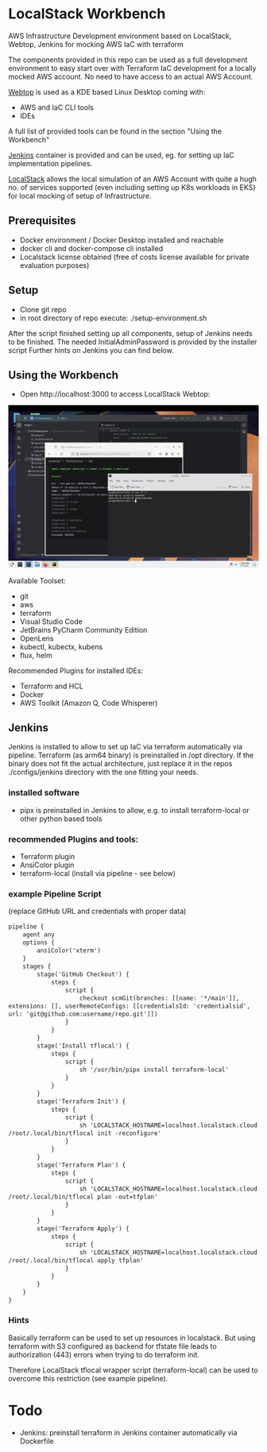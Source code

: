# LocalStack Workbench
AWS Infrastructure Development environment based on LocalStack, Webtop, Jenkins for mocking AWS IaC with terraform


The components provided in this repo can be used as a full development environment to easy start over with Terraform IaC development for a locally mocked AWS account. No need to have access to an actual AWS Account.

[Webtop](https://docs.linuxserver.io/images/docker-webtop/) is used as a KDE based Linux Desktop coming with:
- AWS and IaC CLI tools
- IDEs

A full list of provided tools can be found in the section "Using the Workbench"

[Jenkins](https://www.jenkins.io) container is provided and can be used, eg. for setting up IaC implementation pipelines.

[LocalStack](https://www.localstack.cloud) allows the local simulation of an AWS Account with quite a hugh no. of services supported (even including setting up K8s workloads in EKS) for local mocking of setup of Infrastructure.



## Prerequisites
- Docker environment / Docker Desktop installed and reachable
- docker cli and docker-compose cli installed
- Localstack license obtained (free of costs license available for private evaluation purposes)

## Setup
- Clone git repo
- in root directory of repo execute:
./setup-environment.sh

After the script finished setting up all components, setup of Jenkins needs to be finished. The needed InitialAdminPassword is provided by the installer script
Further hints on Jenkins you can find below.

## Using the Workbench
- Open http://localhost:3000 to access LocalStack Webtop:

![Webtop](resources/webtop.png)

Available Toolset:
- git
- aws
- terraform
- Visual Studio Code
- JetBrains PyCharm Community Edition
- OpenLens
- kubectl, kubectx, kubens
- flux, helm

Recommended Plugins for installed IDEs:
- Terraform and HCL
- Docker
- AWS Toolkit (Amazon Q, Code Whisperer)

## Jenkins
Jenkins is installed to allow to set up IaC via terraform automatically via pipeline. Terraform (as arm64 binary) is preinstalled in /opt directory. If the binary does not fit the actual architecture, just replace it in the repos ./configs/jenkins directory with the one fitting your needs.

### installed software
- pipx is preinstalled in Jenkins to allow, e.g. to install terraform-local or other python based tools

### recommended Plugins and tools:
- Terraform plugin
- AnsiColor plugin
- terraform-local (install via pipeline - see below)

### example Pipeline Script
(replace GitHub URL and credentials with proper data)

    pipeline {
        agent any
        options {
            ansiColor('xterm')
        }
        stages {
            stage('GitHub Checkout') {
                steps {
                    script {
                        checkout scmGit(branches: [[name: '*/main']], extensions: [], userRemoteConfigs: [[credentialsId: 'credentialsid', url: 'git@github.com:username/repo.git']])
                    }
                }
            }
            stage('Install tflocal') {
                steps {
                    script {
                        sh '/usr/bin/pipx install terraform-local'
                    }
                }
            }
            stage('Terraform Init') {
                steps {
                    script {
                        sh 'LOCALSTACK_HOSTNAME=localhost.localstack.cloud /root/.local/bin/tflocal init -reconfigure'
                    }
                }
            }
            stage('Terraform Plan') {
                steps {
                    script {
                        sh 'LOCALSTACK_HOSTNAME=localhost.localstack.cloud /root/.local/bin/tflocal plan -out=tfplan'
                    }
                }
            }
            stage('Terraform Apply') {
                steps {
                    script {
                        sh 'LOCALSTACK_HOSTNAME=localhost.localstack.cloud /root/.local/bin/tflocal apply tfplan'
                    }
                }
            }
        }
    }

### Hints
Basically terraform can be used to set up resources in localstack. But using terraform with S3 configured as backend for tfstate file leads to authorization (443) errors when trying to do terraform init.

Therefore LocalStack tflocal wrapper script (terraform-local) can be used to overcome this restriction (see example pipeline).


# Todo
- Jenkins: preinstall terraform in Jenkins container automatically via Dockerfile

